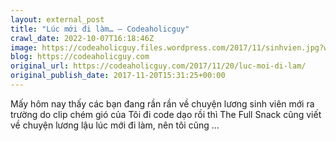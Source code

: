 ```yaml
---
layout: external_post
title: "Lúc mới đi làm… – Codeaholicguy"
crawl_date: 2022-10-07T16:18:46Z
image: https://codeaholicguy.files.wordpress.com/2017/11/sinhvien.jpg?w=1200
blog: https://codeaholicguy.com
original_url: https://codeaholicguy.com/2017/11/20/luc-moi-di-lam/
original_publish_date: 2017-11-20T15:31:25+00:00
---
```


Mấy hôm nay thấy các bạn đang rần rần về chuyện lương sinh viên mới ra trường do clip chém gió của Tôi đi code dạo rồi thì The Full Snack cũng viết về chuyện lương lậu lúc mới đi làm, nên tôi cũng …